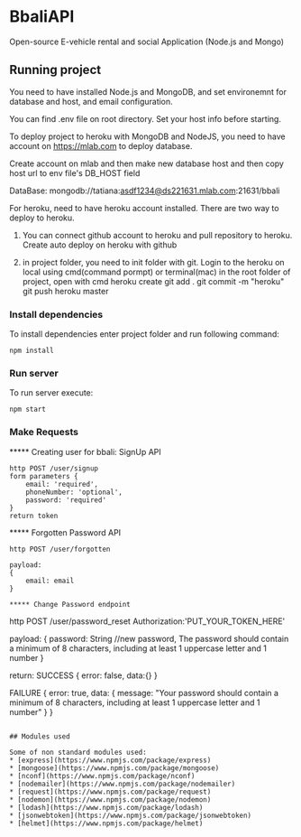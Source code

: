 # BbaliAPI
Open-source E-vehicle rental and social Application (Node.js and Mongo)

## Running project

You need to have installed Node.js and MongoDB, and set environemnt for database and host, and email configuration.

You can find .env file on root directory. Set your host info before starting.

To deploy project to heroku with MongoDB and NodeJS, you need to have account on https://mlab.com to deploy database.

Create account on mlab and then make new database host and then copy host url to env file's DB_HOST field

DataBase: mongodb://tatiana:asdf1234@ds221631.mlab.com:21631/bbali

For heroku, need to have heroku account installed.
There are two way to deploy to heroku.
1. You can connect github account to heroku and pull repository to heroku.
   Create auto deploy on heroku with github

2. in project folder, you need to init folder with git.
Login to the heroku on local using cmd(command pormpt) or terminal(mac)
in the root folder of project, open with cmd
heroku create
git add .
git commit -m "heroku"
git push heroku master


### Install dependencies 

To install dependencies enter project folder and run following command:
```
npm install
```

### Run server

To run server execute:
```
npm start 
```

### Make Requests

***** Creating user for bbali: SignUp API
```
http POST /user/signup 
form parameters {
	email: 'required',
	phoneNumber: 'optional',
	password: 'required'
}
return token

```

***** Forgotten Password API
```
http POST /user/forgotten

payload:
{
	email: email
}

***** Change Password endpoint
```
http POST /user/password_reset Authorization:'PUT_YOUR_TOKEN_HERE'

payload:
{
	password: String //new password, The password should contain a minimum of 8 characters, including at least 1 uppercase letter and 1 number 
}

return:
SUCCESS
{
	error: false,
	data:{}
}

FAILURE
{
    error: true,
    data: {
        message: "Your password should contain a minimum of 8 characters, including at least 1 uppercase letter and 1 number"
    }
}
```

## Modules used

Some of non standard modules used:
* [express](https://www.npmjs.com/package/express)
* [mongoose](https://www.npmjs.com/package/mongoose)
* [nconf](https://www.npmjs.com/package/nconf)
* [nodemailer](https://www.npmjs.com/package/nodemailer)
* [request](https://www.npmjs.com/package/request)
* [nodemon](https://www.npmjs.com/package/nodemon)
* [lodash](https://www.npmjs.com/package/lodash)
* [jsonwebtoken](https://www.npmjs.com/package/jsonwebtoken)
* [helmet](https://www.npmjs.com/package/helmet)